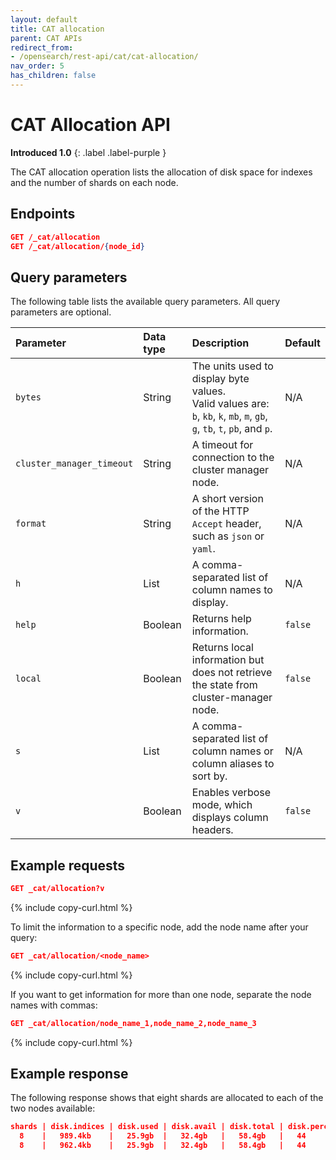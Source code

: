```yaml
---
layout: default
title: CAT allocation
parent: CAT APIs
redirect_from:
- /opensearch/rest-api/cat/cat-allocation/
nav_order: 5
has_children: false
---
```


# CAT Allocation API
**Introduced 1.0**
{: .label .label-purple }

The CAT allocation operation lists the allocation of disk space for indexes and the number of shards on each node.



<!-- spec_insert_start
api: cat.allocation
component: endpoints
-->
## Endpoints
```json
GET /_cat/allocation
GET /_cat/allocation/{node_id}
```
<!-- spec_insert_end -->


<!-- spec_insert_start
api: cat.allocation
component: query_parameters
columns: Parameter, Data type, Description, Default
include_deprecated: false
-->
## Query parameters

The following table lists the available query parameters. All query parameters are optional.

| Parameter | Data type | Description | Default |
| :--- | :--- | :--- | :--- |
| `bytes` | String | The units used to display byte values. <br> Valid values are: `b`, `kb`, `k`, `mb`, `m`, `gb`, `g`, `tb`, `t`, `pb`, and `p`. | N/A |
| `cluster_manager_timeout` | String | A timeout for connection to the cluster manager node. | N/A |
| `format` | String | A short version of the HTTP `Accept` header, such as `json` or `yaml`. | N/A |
| `h` | List | A comma-separated list of column names to display. | N/A |
| `help` | Boolean | Returns help information. | `false` |
| `local` | Boolean | Returns local information but does not retrieve the state from cluster-manager node. | `false` |
| `s` | List | A comma-separated list of column names or column aliases to sort by. | N/A |
| `v` | Boolean | Enables verbose mode, which displays column headers. | `false` |

<!-- spec_insert_end -->

## Example requests

```json
GET _cat/allocation?v
```
{% include copy-curl.html %}

To limit the information to a specific node, add the node name after your query:

```json
GET _cat/allocation/<node_name>
```
{% include copy-curl.html %}

If you want to get information for more than one node, separate the node names with commas:

```json
GET _cat/allocation/node_name_1,node_name_2,node_name_3
```
{% include copy-curl.html %}

## Example response

The following response shows that eight shards are allocated to each of the two nodes available:

```json
shards | disk.indices | disk.used | disk.avail | disk.total | disk.percent | host         | ip          | node
  8    |   989.4kb    |   25.9gb  |   32.4gb   |   58.4gb   |   44         | 172.18.0.4   | 172.18.0.4  | odfe-node1
  8    |   962.4kb    |   25.9gb  |   32.4gb   |   58.4gb   |   44         | 172.18.0.3   | 172.18.0.3  | odfe-node2
```
